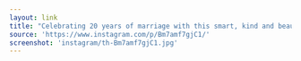 ```yaml
---
layout: link
title: "Celebrating 20 years of marriage with this smart, kind and beautiful women."
source: 'https://www.instagram.com/p/Bm7amf7gjC1/'
screenshot: 'instagram/th-Bm7amf7gjC1.jpg'
---
```


